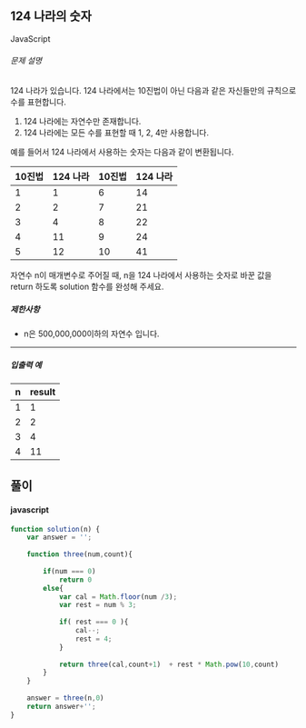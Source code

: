 ## 124 나라의 숫자

JavaScript

###### 문제 설명

124 나라가 있습니다. 124 나라에서는 10진법이 아닌 다음과 같은 자신들만의 규칙으로 수를 표현합니다.

1.  124 나라에는 자연수만 존재합니다.
2.  124 나라에는 모든 수를 표현할 때 1, 2, 4만 사용합니다.

예를 들어서 124 나라에서 사용하는 숫자는 다음과 같이 변환됩니다.

| 10진법 | 124 나라 | 10진법 | 124 나라 |
| --- | --- | --- | --- |
| 1 | 1 | 6 | 14 |
| 2 | 2 | 7 | 21 |
| 3 | 4 | 8 | 22 |
| 4 | 11 | 9 | 24 |
| 5 | 12 | 10 | 41 |

자연수 n이 매개변수로 주어질 때, n을 124 나라에서 사용하는 숫자로 바꾼 값을 return 하도록 solution 함수를 완성해 주세요.

##### 제한사항

-   n은 500,000,000이하의 자연수 입니다.

* * * * *

##### 입출력 예

| n | result |
| --- | --- |
| 1 | 1 |
| 2 | 2 |
| 3 | 4 |
| 4 | 11 |


## 풀이

#### javascript
```javascript
function solution(n) {
    var answer = '';
    
    function three(num,count){
        
        if(num === 0)
            return 0
        else{
            var cal = Math.floor(num /3);
            var rest = num % 3;
            
            if( rest === 0 ){
                cal--;
                rest = 4;
            }
            
            return three(cal,count+1)  + rest * Math.pow(10,count)
        }
    }
    
    answer = three(n,0)
    return answer+'';
}
```